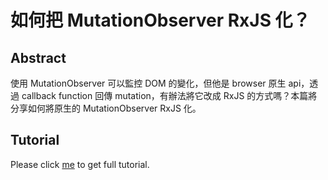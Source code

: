# 如何把 MutationObserver RxJS 化？

## Abstract
使用 MutationObserver 可以監控 DOM 的變化，但他是 browser 原生 api，透過 callback function 回傳 mutation，有辦法將它改成 RxJS 的方式嗎？本篇將分享如何將原生的 MutationObserver RxJS 化。

## Tutorial
Please click [me](https://koding.work/how-to-make-rxjs-mutation-observe/) to get full tutorial.
